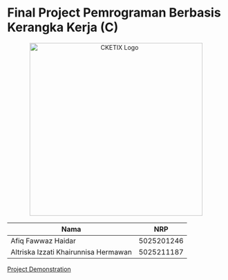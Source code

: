 
# Final Project Pemrograman Berbasis Kerangka Kerja (C)

<p align="center"><a target="_blank"><img src="https://github.com/AfiqHaidar/cketix/assets/114663340/4f87d097-72bb-4140-b3cf-0b67c47a9559" width="400" alt="CKETIX Logo"></a></p>


| Nama               |  NRP       | 
|--------------------|-------------|
| Afiq Fawwaz Haidar | 5025201246  |
| Altriska Izzati Khairunnisa Hermawan | 5025211187  |   

[Project Demonstration](https://youtu.be/shTTITzgheE)
